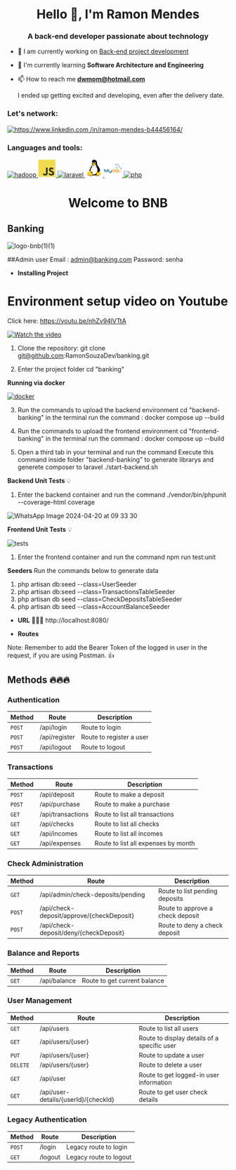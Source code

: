 <h1 align="center">Hello 👋, I'm Ramon Mendes</h1>
<h3 align="center">A back-end developer passionate about technology</h3>

- 🔭 I am currently working on [Back-end project development](https://github.com/RamonSouzaDev/To-Do-List-)

- 🌱 I'm currently learning **Software Architecture and Engineering**

- 📫 How to reach me **dwmom@hotmail.com**


   I ended up getting excited and developing, even after the delivery date.
  
<h3 align="left">Let's network:</h3>
<p align="left">
<a href="https://linkedin.com/in/https://www.linkedin.com/in/ramon-mendes-b44456164/" target="blank"><img align="center" src=" https://raw.githubusercontent.com/rahuldkjain/github-profile-readme-generator/master/src/images/icons/Social/linked-in-alt.svg" alt="https://www.linkedin.com /in/ramon-mendes-b44456164/" height="30" width="40" /></a>
</p>
<h3 align="left">Languages ​​and tools:</h3>
 <a href="https://hadoop.apache.org/" target="_blank" rel="noreferrer"> <img src="https://www.vectorlogo.zone/logos/apache_hadoop/apache_hadoop-icon. svg" alt="hadoop" width="40" height="40"/> </a> <a href="https://developer.mozilla.org/en-US/docs/Web/JavaScript" target= "_blank" rel="noreferrer"> <img src="https://raw.githubusercontent.com/devicons/devicon/master/icons/javascript/javascript-original.svg" alt="javascript" width="40" height="40"/> </a> <a href="https://laravel.com/" target="_blank" rel="noreferrer"> <img src="https://raw.githubusercontent.com /devicons/devicon/master/icons/laravel/laravel-plain-wordmark.svg" alt="laravel" width="40" height="40"/> </a> <a href="https://www .linux.org/" target="_blank" rel="noreferrer"> <img src="https://raw.githubusercontent.com/devicons/devicon/master/icons/linux/linux-original.svg" alt= "linux" width="40" height="40"/> </a> <a href="https://www.mysql.com/" target="_blank" rel="noreferrer"> <img src= "https://raw.githubusercontent.com/devicons/devicon/master/icons/mysql/mysql-original-wordmark.svg" alt="mysql" width="40" height="40"/> </a> <a href="https://www.php.net" target="_blank" rel="noreferrer"> <img src="https://raw.githubusercontent.com/devicons/devicon/master/icons/php /php-original.svg" alt="php" width="40" height="40"/> </a> </p>


<h1 align="center">Welcome to BNB </h1>

## Banking

![logo-bnb(1)(1)](https://github.com/RamonSouzaDev/banking/assets/47437727/b377fd53-4563-4805-a434-8be360ba80b6)


   ##Admin user 
Email : admin@banking.com
Password: senha

- **Installing Project**

# Environment setup video on Youtube

Click here: https://youtu.be/nhZv94lVTtA

[![Watch the video](https://i.stack.imgur.com/Vp2cE.png)](https://youtu.be/nhZv94lVTtA)


1. Clone the repository:
git clone git@github.com:RamonSouzaDev/banking.git

2. Enter the project folder
cd "banking"

**Running via docker** <p align="left"> <a href="https://www.docker.com/" target="_blank" rel="noreferrer"> <img src="https:/ /raw.githubusercontent.com/devicons/devicon/master/icons/docker/docker-original-wordmark.svg" alt="docker" width="40" height="40"/> </a>

3. Run the commands to upload the backend environment
cd "backend-banking"
in the terminal run the command : docker compose up --build

5. Run the commands to upload the frontend environment
cd "frontend-banking"
in the terminal run the command : docker compose up --build

6. Open a third tab in your terminal and run the command
Execute this command inside folder "backend-banking" to generate librarys and generete composer to laravel
./start-backend.sh

**Backend Unit Tests** 💡

1. Enter the backend container and run the command ./vendor/bin/phpunit --coverage-html coverage

![WhatsApp Image 2024-04-20 at 09 33 30](https://github.com/RamonSouzaDev/banking/assets/47437727/aa316382-8b93-4fdc-a250-d2225a456ae2)

**Frontend Unit Tests** 💡

![tests](https://github.com/RamonSouzaDev/banking/assets/47437727/f3c8425a-67d6-4cc2-97a5-bef4e6663a83)

1. Enter the frontend container and run the command npm run test:unit 


**Seeders**
Run the commands below to generate data

1. php artisan db:seed --class=UserSeeder
2. php artisan db:seed --class=TransactionsTableSeeder
3. php artisan db seed --class=CheckDepositsTableSeeder
4. php artisan db seed --class=AccountBalanceSeeder

- **URL** 🏁🏁🏁
http://localhost:8080/

- **Routes**

Note: Remember to add the Bearer Token of the logged in user in the request, if you are using Postman. 👍


## Methods 🔥🔥🔥

### Authentication
| Method | Route            | Description                   |
|--------|------------------|-------------------------------|
| `POST` | /api/login       | Route to login                |
| `POST` | /api/register    | Route to register a user      |
| `POST` | /api/logout      | Route to logout               |

### Transactions
| Method | Route                                 | Description                          |
|--------|---------------------------------------|--------------------------------------|
| `POST` | /api/deposit                          | Route to make a deposit              |
| `POST` | /api/purchase                         | Route to make a purchase             |
| `GET`  | /api/transactions                     | Route to list all transactions       |
| `GET`  | /api/checks                           | Route to list all checks             |
| `GET`  | /api/incomes                          | Route to list all incomes            |
| `GET`  | /api/expenses                         | Route to list all expenses by month  |

### Check Administration
| Method | Route                                     | Description                      |
|--------|-------------------------------------------|----------------------------------|
| `GET`  | /api/admin/check-deposits/pending         | Route to list pending deposits   |
| `POST` | /api/check-deposit/approve/{checkDeposit} | Route to approve a check deposit |
| `POST` | /api/check-deposit/deny/{checkDeposit}    | Route to deny a check deposit    |

### Balance and Reports
| Method | Route                 | Description                  |
|--------|-----------------------|------------------------------|
| `GET`  | /api/balance          | Route to get current balance |

### User Management
| Method | Route                                 | Description                                 |
|--------|---------------------------------------|---------------------------------------------|
| `GET`  | /api/users                            | Route to list all users                     |
| `GET`  | /api/users/{user}                     | Route to display details of a specific user |
| `PUT`  | /api/users/{user}                     | Route to update a user                      |
| `DELETE`| /api/users/{user}                    | Route to delete a user                      |
| `GET`  | /api/user                             | Route to get logged-in user information     |
| `GET`  | /api/user-details/{userId}/{checkId}  | Route to get user check details             |

### Legacy Authentication
| Method | Route          | Description             |
|--------|----------------|-------------------------|
| `POST` | /login         | Legacy route to login   |
| `GET`  | /logout        | Legacy route to logout  |
